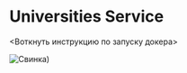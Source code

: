 # Universities Service


<Воткнуть инструкцию по запуску докера>

![Свинка)](https://c.tenor.com/1Dce4BzKi-4AAAAd/tenor.gif)
